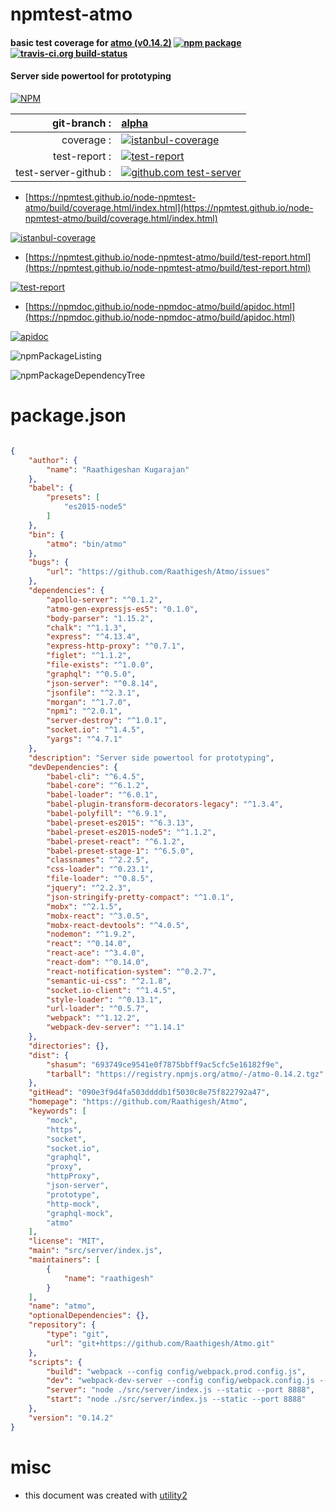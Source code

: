# npmtest-atmo

#### basic test coverage for  [atmo (v0.14.2)](https://github.com/Raathigesh/Atmo)  [![npm package](https://img.shields.io/npm/v/npmtest-atmo.svg?style=flat-square)](https://www.npmjs.org/package/npmtest-atmo) [![travis-ci.org build-status](https://api.travis-ci.org/npmtest/node-npmtest-atmo.svg)](https://travis-ci.org/npmtest/node-npmtest-atmo)

#### Server side powertool for prototyping

[![NPM](https://nodei.co/npm/atmo.png?downloads=true&downloadRank=true&stars=true)](https://www.npmjs.com/package/atmo)

| git-branch : | [alpha](https://github.com/npmtest/node-npmtest-atmo/tree/alpha)|
|--:|:--|
| coverage : | [![istanbul-coverage](https://npmtest.github.io/node-npmtest-atmo/build/coverage.badge.svg)](https://npmtest.github.io/node-npmtest-atmo/build/coverage.html/index.html)|
| test-report : | [![test-report](https://npmtest.github.io/node-npmtest-atmo/build/test-report.badge.svg)](https://npmtest.github.io/node-npmtest-atmo/build/test-report.html)|
| test-server-github : | [![github.com test-server](https://npmtest.github.io/node-npmtest-atmo/GitHub-Mark-32px.png)](https://npmtest.github.io/node-npmtest-atmo/build/app/index.html) | | build-artifacts : | [![build-artifacts](https://npmtest.github.io/node-npmtest-atmo/glyphicons_144_folder_open.png)](https://github.com/npmtest/node-npmtest-atmo/tree/gh-pages/build)|

- [https://npmtest.github.io/node-npmtest-atmo/build/coverage.html/index.html](https://npmtest.github.io/node-npmtest-atmo/build/coverage.html/index.html)

[![istanbul-coverage](https://npmtest.github.io/node-npmtest-atmo/build/screenCapture.buildCi.browser.%252Ftmp%252Fbuild%252Fcoverage.lib.html.png)](https://npmtest.github.io/node-npmtest-atmo/build/coverage.html/index.html)

- [https://npmtest.github.io/node-npmtest-atmo/build/test-report.html](https://npmtest.github.io/node-npmtest-atmo/build/test-report.html)

[![test-report](https://npmtest.github.io/node-npmtest-atmo/build/screenCapture.buildCi.browser.%252Ftmp%252Fbuild%252Ftest-report.html.png)](https://npmtest.github.io/node-npmtest-atmo/build/test-report.html)

- [https://npmdoc.github.io/node-npmdoc-atmo/build/apidoc.html](https://npmdoc.github.io/node-npmdoc-atmo/build/apidoc.html)

[![apidoc](https://npmdoc.github.io/node-npmdoc-atmo/build/screenCapture.buildCi.browser.%252Ftmp%252Fbuild%252Fapidoc.html.png)](https://npmdoc.github.io/node-npmdoc-atmo/build/apidoc.html)

![npmPackageListing](https://npmtest.github.io/node-npmtest-atmo/build/screenCapture.npmPackageListing.svg)

![npmPackageDependencyTree](https://npmtest.github.io/node-npmtest-atmo/build/screenCapture.npmPackageDependencyTree.svg)



# package.json

```json

{
    "author": {
        "name": "Raathigeshan Kugarajan"
    },
    "babel": {
        "presets": [
            "es2015-node5"
        ]
    },
    "bin": {
        "atmo": "bin/atmo"
    },
    "bugs": {
        "url": "https://github.com/Raathigesh/Atmo/issues"
    },
    "dependencies": {
        "apollo-server": "^0.1.2",
        "atmo-gen-expressjs-es5": "0.1.0",
        "body-parser": "1.15.2",
        "chalk": "^1.1.3",
        "express": "^4.13.4",
        "express-http-proxy": "^0.7.1",
        "figlet": "^1.1.2",
        "file-exists": "^1.0.0",
        "graphql": "^0.5.0",
        "json-server": "^0.8.14",
        "jsonfile": "^2.3.1",
        "morgan": "^1.7.0",
        "npmi": "^2.0.1",
        "server-destroy": "^1.0.1",
        "socket.io": "^1.4.5",
        "yargs": "^4.7.1"
    },
    "description": "Server side powertool for prototyping",
    "devDependencies": {
        "babel-cli": "^6.4.5",
        "babel-core": "^6.1.2",
        "babel-loader": "^6.0.1",
        "babel-plugin-transform-decorators-legacy": "^1.3.4",
        "babel-polyfill": "^6.9.1",
        "babel-preset-es2015": "^6.3.13",
        "babel-preset-es2015-node5": "^1.1.2",
        "babel-preset-react": "^6.1.2",
        "babel-preset-stage-1": "^6.5.0",
        "classnames": "^2.2.5",
        "css-loader": "^0.23.1",
        "file-loader": "^0.8.5",
        "jquery": "^2.2.3",
        "json-stringify-pretty-compact": "^1.0.1",
        "mobx": "^2.1.5",
        "mobx-react": "^3.0.5",
        "mobx-react-devtools": "^4.0.5",
        "nodemon": "^1.9.2",
        "react": "^0.14.0",
        "react-ace": "^3.4.0",
        "react-dom": "^0.14.0",
        "react-notification-system": "^0.2.7",
        "semantic-ui-css": "^2.1.8",
        "socket.io-client": "^1.4.5",
        "style-loader": "^0.13.1",
        "url-loader": "^0.5.7",
        "webpack": "^1.12.2",
        "webpack-dev-server": "^1.14.1"
    },
    "directories": {},
    "dist": {
        "shasum": "693749ce9541e0f7875bbff9ac5cfc5e16182f9e",
        "tarball": "https://registry.npmjs.org/atmo/-/atmo-0.14.2.tgz"
    },
    "gitHead": "090e3f9d4fa503ddddb1f5030c8e75f822792a47",
    "homepage": "https://github.com/Raathigesh/Atmo",
    "keywords": [
        "mock",
        "https",
        "socket",
        "socket.io",
        "graphql",
        "proxy",
        "httpProxy",
        "json-server",
        "prototype",
        "http-mock",
        "graphql-mock",
        "atmo"
    ],
    "license": "MIT",
    "main": "src/server/index.js",
    "maintainers": [
        {
            "name": "raathigesh"
        }
    ],
    "name": "atmo",
    "optionalDependencies": {},
    "repository": {
        "type": "git",
        "url": "git+https://github.com/Raathigesh/Atmo.git"
    },
    "scripts": {
        "build": "webpack --config config/webpack.prod.config.js",
        "dev": "webpack-dev-server --config config/webpack.config.js --devtool eval --progress --colors --hot --content-base dist/",
        "server": "node ./src/server/index.js --static --port 8888",
        "start": "node ./src/server/index.js --static --port 8888"
    },
    "version": "0.14.2"
}
```



# misc
- this document was created with [utility2](https://github.com/kaizhu256/node-utility2)
